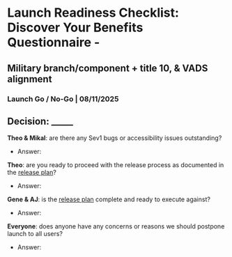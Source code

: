 # Launch Readiness Checklist: Discover Your Benefits Questionnaire - 
## Military branch/component + title 10, & VADS alignment

### Launch Go / No-Go | 08/11/2025

## Decision: _____

**Theo & Mikal**: are there any Sev1 bugs or accessibility issues outstanding?
- Answer:  

**Theo**: are you ready to proceed with the release process as documented in the [release plan](https://github.com/department-of-veterans-affairs/va.gov-team/blob/master/products/vet-transition-support/military-branch-title-10-vads-alignment-q3-2025/release-plan.md)?
- Answer:  

**Gene & AJ**: is the [release plan](https://github.com/department-of-veterans-affairs/va.gov-team/blob/master/products/vet-transition-support/military-branch-title-10-vads-alignment-q3-2025/release-plan.md) complete and ready to execute against?
- Answer: 

**Everyone**: does anyone have any concerns or reasons we should postpone launch to all users?
- Answer: 
